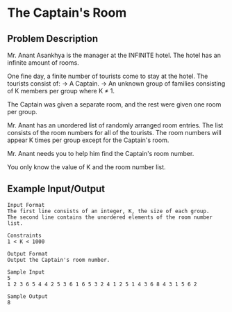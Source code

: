 # The Captain's Room

## Problem Description
Mr. Anant Asankhya is the manager at the INFINITE hotel. The hotel has an infinite amount of rooms.

One fine day, a finite number of tourists come to stay at the hotel. The tourists consist of:
→ A Captain.
→ An unknown group of families consisting of K members per group where K ≠ 1.

The Captain was given a separate room, and the rest were given one room per group.

Mr. Anant has an unordered list of randomly arranged room entries. The list consists of the room numbers for all of the tourists. The room numbers will appear K times per group except for the Captain's room.

Mr. Anant needs you to help him find the Captain's room number.

You only know the value of K and the room number list.

## Example Input/Output
```
Input Format
The first line consists of an integer, K, the size of each group.
The second line contains the unordered elements of the room number list.

Constraints
1 < K < 1000

Output Format
Output the Captain's room number.

Sample Input
5
1 2 3 6 5 4 4 2 5 3 6 1 6 5 3 2 4 1 2 5 1 4 3 6 8 4 3 1 5 6 2 

Sample Output
8
```
